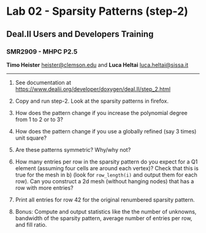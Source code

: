 #  Lab 02 - Sparsity Patterns (step-2)
## Deal.II Users and Developers Training 
### SMR2909 - MHPC P2.5

**Timo Heister** <heister@clemson.edu> 
and
**Luca Heltai** <luca.heltai@sissa.it>

* * * * *

1.  See documentation at\
    <https://www.dealii.org/developer/doxygen/deal.II/step_2.html>

2.  Copy and run step-2. Look at the sparsity patterns in firefox.

3.  How does the pattern change if you increase the polynomial degree
    from 1 to 2 or to 3?

4.  How does the pattern change if you use a globally refined (say 3
    times) unit square?

5.  Are these patterns symmetric? Why/why not?

6.  How many entries per row in the sparsity pattern do you expect for a
    Q1 element (assuming four cells are around each vertex)? Check that
    this is true for the mesh in b) (look for `row_length(i)` and output
    them for each row). Can you construct a 2d mesh (without hanging
    nodes) that has a row with more entries?

7.  Print all entries for row 42 for the original renumbered sparsity
    pattern.

8.  Bonus: Compute and output statistics like the the number of
    unknowns, bandwidth of the sparsity pattern, average number of
    entries per row, and fill ratio.



